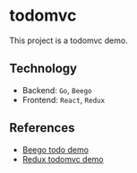 # todomvc
This project is a todomvc demo.

## Technology
- Backend: `Go`, `Beego`
- Frontend: `React`, `Redux`

## References
- [Beego todo demo](https://github.com/beego/samples/tree/master/todo)
- [Redux todomvc demo](https://github.com/reactjs/redux/tree/master/examples/todomvc)
